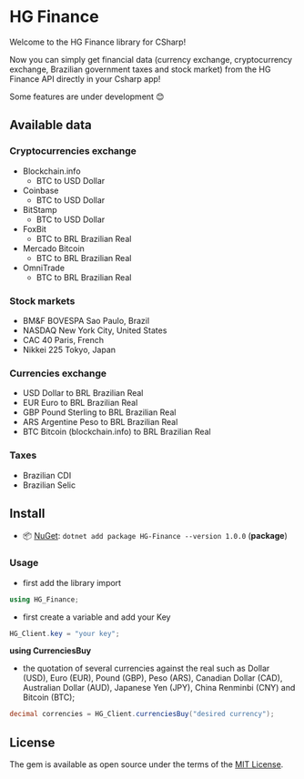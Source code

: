 # HG Finance

Welcome to the HG Finance library for CSharp!

Now you can simply get financial data (currency exchange, cryptocurrency exchange, Brazilian government taxes and stock market) from the HG Finance API directly in your Csharp app!

Some features are under development 😊

## Available data

### Cryptocurrencies exchange

- Blockchain.info
    - BTC to USD Dollar
- Coinbase
    - BTC to USD Dollar
- BitStamp
    - BTC to USD Dollar
- FoxBit
    - BTC to BRL Brazilian Real
- Mercado Bitcoin
    - BTC to BRL Brazilian Real
- OmniTrade
    - BTC to BRL Brazilian Real  

### Stock markets

- BM&F BOVESPA Sao Paulo, Brazil
- NASDAQ New York City, United States
- CAC 40 Paris, French
- Nikkei 225 Tokyo, Japan

### Currencies exchange

- USD Dollar to BRL Brazilian Real
- EUR Euro to BRL Brazilian Real
- GBP Pound Sterling to BRL Brazilian Real
- ARS Argentine Peso to BRL Brazilian Real
- BTC Bitcoin (blockchain.info) to BRL Brazilian Real

### Taxes

- Brazilian CDI
- Brazilian Selic

## Install

- 📦 [NuGet](https://www.nuget.org/packages/HG-Finance/): `dotnet add package HG-Finance --version 1.0.0` (**package**)


### Usage

- first add the library import
```csharp
using HG_Finance;
```
- first create a variable and add your Key
```csharp
HG_Client.key = "your key";
```
**using CurrenciesBuy**

- the quotation of several currencies against the real such as Dollar (USD), Euro (EUR), Pound (GBP), Peso (ARS), Canadian Dollar (CAD), Australian Dollar (AUD), Japanese Yen (JPY), China Renminbi (CNY) and Bitcoin (BTC);

```csharp
decimal correncies = HG_Client.currenciesBuy("desired currency");
```



## License

The gem is available as open source under the terms of the [MIT License](http://opensource.org/licenses/MIT).

